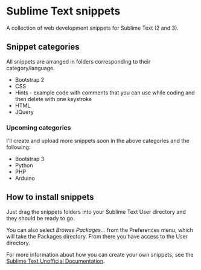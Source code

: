 # Sublime Text snippets
A collection of web development snippets for Sublime Text (2 and 3). 

## Snippet categories
All snippets are arranged in folders corresponding to their category/language.

* Bootstrap 2
* CSS
* Hints - example code with comments that you can use while coding and then delete with one keystroke
* HTML
* JQuery

### Upcoming categories
I'll create and upload more snippets soon in the above categories and the following:

* Bootstrap 3
* Python
* PHP
* Arduino

## How to install snippets

Just drag the snippets folders into your Sublime Text User directory and they should be ready to go. 

You can also select *Browse Packages...* from the Preferences menu, which will take the Packages directory. From there you have access to the User directory.

For more information about how you can create your own snippets, see the <a href="http://docs.sublimetext.info/en/latest/extensibility/snippets.html">Sublime Text Unofficial Documentation</a>.
